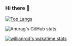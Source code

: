 ### Hi there 👋

<!--
**yuchen0515/yuchen0515** is a ✨ _special_ ✨ repository because its `README.md` (this file) appears on your GitHub profile.

Here are some ideas to get you started:

- 🔭 I’m currently working on ...
- 🌱 I’m currently learning ...
- 👯 I’m looking to collaborate on ...
- 🤔 I’m looking for help with ...
- 💬 Ask me about ...
- 📫 How to reach me: ...
- 😄 Pronouns: ...
- ⚡ Fun fact: ...
-->


[![Top Langs](https://github-readme-stats.vercel.app/api/top-langs/?username=yuchen0515&count_private=true&hide=Roff,M4&langs_count=8)](https://github.com/anuraghazra/github-readme-stats)

![Anurag's GitHub stats](https://github-readme-stats.vercel.app/api?username=yuchen0515&count_private=true&show_icons=true&theme=tokyonight)

[![willianrod's wakatime stats](https://github-readme-stats.vercel.app/api/wakatime?username=yuchen0515)](https://github.com/anuraghazra/github-readme-stats)
